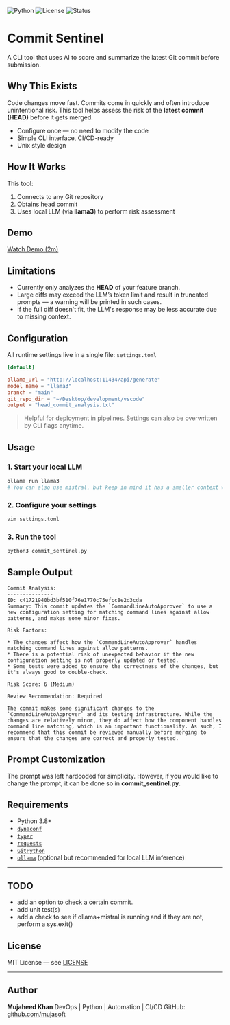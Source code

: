 ![Python](https://img.shields.io/badge/python-3.8+-blue)
![License](https://img.shields.io/github/license/mujasoft/git_log_analyser)
![Status](https://img.shields.io/badge/status-WIP-orange)

# Commit Sentinel
A CLI tool that uses AI to score and summarize the latest Git commit before submission.

## Why This Exists

Code changes move fast. Commits come in quickly and often introduce unintentional risk. This tool helps assess the risk of the **latest commit (HEAD)** before it gets merged.

- Configure once — no need to modify the code
- Simple CLI interface, CI/CD-ready
- Unix style design

## How It Works

This tool:
1. Connects to any Git repository
2. Obtains head commit
3. Uses local LLM (via **llama3**) to perform risk assessment

## Demo
[Watch Demo (2m)](./demo.mov)


## Limitations
- Currently only analyzes the **HEAD** of your feature branch.
- Large diffs may exceed the LLM’s token limit and result in truncated prompts — a warning will be printed in such cases.
- If the full diff doesn't fit, the LLM's response may be less accurate due to missing context.

## Configuration

All runtime settings live in a single file: `settings.toml`

```toml
[default]

ollama_url = "http://localhost:11434/api/generate"
model_name = "llama3"
branch = "main"
git_repo_dir = "~/Desktop/development/vscode"
output = "head_commit_analysis.txt"
```

> Helpful for deployment in pipelines. Settings can also be overwritten by CLI flags anytime.

## Usage

### 1. Start your local LLM
```bash
ollama run llama3
# You can also use mistral, but keep in mind it has a smaller context window than llama3.
```

### 2. Configure your settings
```bash
vim settings.toml
```

### 3. Run the tool
```bash
python3 commit_sentinel.py
```

## Sample Output

```text
Commit Analysis:
---------------
ID: c41721940bd3bf510f76e1770c75efcc8e2d3cda
Summary: This commit updates the `CommandLineAutoApprover` to use a new configuration setting for matching command lines against allow patterns, and makes some minor fixes.

Risk Factors:

* The changes affect how the `CommandLineAutoApprover` handles matching command lines against allow patterns.
* There is a potential risk of unexpected behavior if the new configuration setting is not properly updated or tested.
* Some tests were added to ensure the correctness of the changes, but it's always good to double-check.

Risk Score: 6 (Medium)

Review Recommendation: Required

The commit makes some significant changes to the `CommandLineAutoApprover` and its testing infrastructure. While the changes are relatively minor, they do affect how the component handles command line matching, which is an important functionality. As such, I recommend that this commit be reviewed manually before merging to ensure that the changes are correct and properly tested.
```

## Prompt Customization

The prompt was left hardcoded for simplicity. However, if you would like to change the prompt, it can be done so in **commit_sentinel.py**.

## Requirements

- Python 3.8+
- [`dynaconf`](https://www.dynaconf.com/)
- [`typer`](https://typer.tiangolo.com/)
- [`requests`](https://docs.python-requests.org/en/master/)
- [`GitPython`](https://gitpython.readthedocs.io/en/stable/)
- [`ollama`](https://ollama.com) (optional but recommended for local LLM inference)

---

## TODO
- add an option to check a certain commit.
- add unit test(s)
- add a check to see if ollama+mistral is running and if they are not, perform a sys.exit()

## License

MIT License — see [LICENSE](./LICENSE)

---

## Author

**Mujaheed Khan**
DevOps | Python | Automation | CI/CD
GitHub: [github.com/mujasoft](https://github.com/mujasoft)